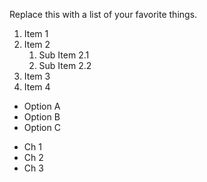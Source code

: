 Replace this with a list of your favorite things.
1. Item 1
2. Item 2
   1. Sub Item 2.1
   2. Sub Item 2.2
3. Item 3
4. Item 4

- Option A
- Option B
- Option C

* Ch 1
* Ch 2
* Ch 3

